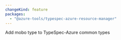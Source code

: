 ```yaml
---
changeKind: feature
packages:
  - "@azure-tools/typespec-azure-resource-manager"
---
```


Add mobo type to TypeSpec-Azure common types 